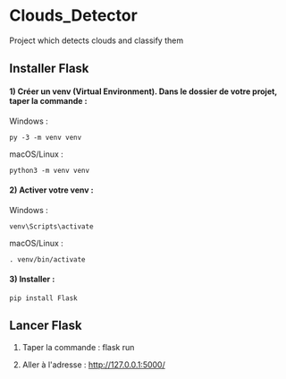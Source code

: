# Clouds_Detector
Project which detects clouds and classify them 

## Installer Flask
#### 1) Créer un venv (Virtual Environment). Dans le dossier de votre projet, taper la commande :  
  Windows :
  ```
  py -3 -m venv venv
  ```
  
  macOS/Linux :
  ```
  python3 -m venv venv  
  ```
  
#### 2) Activer votre venv :  
  Windows :  
  ```
  venv\Scripts\activate
  ```
  macOS/Linux :  
  ```
  . venv/bin/activate  
  ```  
  
#### 3) Installer :  
  ```
  pip install Flask
  ```

  
  
## Lancer Flask
1) Taper la commande : flask run  
  
2) Aller à l'adresse : http://127.0.0.1:5000/  


